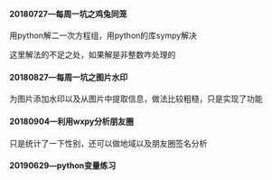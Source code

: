 #### 20180727—每周一坑之鸡兔同笼

用python解二一次方程组，用python的库sympy解决

这里解法的不足之处，如果解是非整数咋处理的

#### 20180827—每周一坑之图片水印

为图片添加水印以及从图片中提取信息，做法比较粗糙，只是实现了功能

#### 20180904—利用wxpy分析朋友圈

只是统计了一下性别，还可以做地域以及朋友圈签名分析
#### 20190629—python变量练习